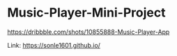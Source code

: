 # Music-Player-Mini-Project
https://dribbble.com/shots/10855888-Music-Player-App

Link: https://sonle1601.github.io/
